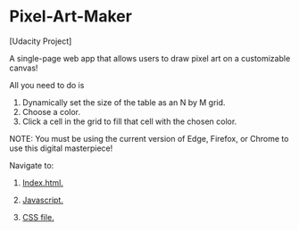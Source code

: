 # Pixel-Art-Maker
[Udacity Project]

A single-page web app that allows users to draw pixel art on a customizable canvas!

All you need to do is 
  1. Dynamically set the size of the table as an N by M grid.
  2. Choose a color.
  3. Click a cell in the grid to fill that cell with the chosen color.
 
 NOTE: You must be using the current version of Edge, Firefox, or Chrome to use this digital masterpiece!


Navigate to:

1. [Index.html.](index.html)

2. [Javascript.](designs.js)

3. [CSS file.](styles.css)

